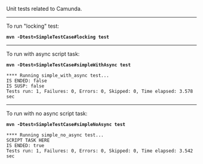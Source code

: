 Unit tests related to Camunda.

----

To run "locking" test: 

**```mvn -Dtest=SimpleTestCase#locking test```**

----

To run with async script task: 

**```mvn -Dtest=SimpleTestCase#simpleWithAsync test```**
```
**** Running simple_with_async test...
IS ENDED: false
IS SUSP: false
Tests run: 1, Failures: 0, Errors: 0, Skipped: 0, Time elapsed: 3.578 sec
```

----

To run with no async script task: 

**```mvn -Dtest=SimpleTestCase#simpleNoAsync test```**

```
**** Running simple_no_async test...
SCRIPT TASK HERE
IS ENDED: true
Tests run: 1, Failures: 0, Errors: 0, Skipped: 0, Time elapsed: 3.542 sec
```
